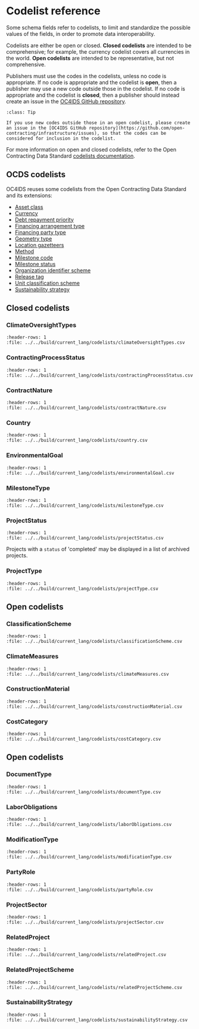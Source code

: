 # Codelist reference

Some schema fields refer to codelists, to limit and standardize the possible values of the fields, in order to promote data interoperability.

Codelists are either be open or closed. **Closed codelists** are intended to be comprehensive; for example, the currency codelist covers all currencies in the world. **Open codelists** are intended to be representative, but not comprehensive.

Publishers must use the codes in the codelists, unless no code is appropriate. If no code is appropriate and the codelist is **open**, then a publisher may use a new code outside those in the codelist. If no code is appropriate and the codelist is **closed**, then a publisher should instead create an issue in the [OC4IDS GitHub repository](https://github.com/open-contracting/infrastructure/issues).

```{admonition} Extending open codelists
:class: Tip

If you use new codes outside those in an open codelist, please create an issue in the [OC4IDS GitHub repository](https://github.com/open-contracting/infrastructure/issues), so that the codes can be considered for inclusion in the codelist.
```

For more information on open and closed codelists, refer to the Open Contracting Data Standard [codelists documentation](https://standard.open-contracting.org/1.1/en/schema/codelists/).

## OCDS codelists

OC4IDS reuses some codelists from the Open Contracting Data Standard and its extensions:

* [Asset class](https://extensions.open-contracting.org/en/extensions/finance/master/codelists/#assetClass.csv)
* [Currency](https://standard.open-contracting.org/1.1/en/schema/codelists/#currency)
* [Debt repayment priority](https://extensions.open-contracting.org/en/extensions/finance/master/codelists/#debtRepaymentPriority.csv)
* [Financing arrangement type](https://extensions.open-contracting.org/en/extensions/finance/master/codelists/#financingArrangementType.csv)
* [Financing party type](https://extensions.open-contracting.org/en/extensions/finance/master/codelists/#financingPartyType.csv)
* [Geometry type](https://extensions.open-contracting.org/en/extensions/location/master/codelists/#geometryType.csv)
* [Location gazetteers](https://extensions.open-contracting.org/en/extensions/location/master/codelists/#locationGazetteers.csv)
* [Method](https://standard.open-contracting.org/1.1/en/schema/codelists/#method)
* [Milestone code](https://standard.open-contracting.org/profiles/ppp/latest/en/reference/codelists/#milestonecode)
* [Milestone status](https://standard.open-contracting.org/1.1/en/schema/codelists/#milestone-status)
* [Organization identifier scheme](https://standard.open-contracting.org/1.1/en/schema/codelists/#organization-identifier-scheme)
* [Release tag](https://standard.open-contracting.org/1.1/en/schema/codelists/#release-tag)
* [Unit classification scheme](https://standard.open-contracting.org/1.1/en/schema/codelists/#unit-classification-scheme)
* [Sustainability strategy](https://extensions.open-contracting.org/en/extensions/sustainability/master/codelists/#sustainabilityStrategy.csv)

## Closed codelists

### ClimateOversightTypes

```{csv-table-no-translate}
:header-rows: 1
:file: ../../build/current_lang/codelists/climateOversightTypes.csv
```

### ContractingProcessStatus

```{csv-table-no-translate}
:header-rows: 1
:file: ../../build/current_lang/codelists/contractingProcessStatus.csv
```

### ContractNature

```{csv-table-no-translate}
:header-rows: 1
:file: ../../build/current_lang/codelists/contractNature.csv
```

### Country

```{csv-table-no-translate}
:header-rows: 1
:file: ../../build/current_lang/codelists/country.csv
```

### EnvironmentalGoal

```{csv-table-no-translate}
:header-rows: 1
:file: ../../build/current_lang/codelists/environmentalGoal.csv
```

### MilestoneType

```{csv-table-no-translate}
:header-rows: 1
:file: ../../build/current_lang/codelists/milestoneType.csv
```

### ProjectStatus

```{csv-table-no-translate}
:header-rows: 1
:file: ../../build/current_lang/codelists/projectStatus.csv
```

Projects with a `status` of 'completed' may be displayed in a list of archived projects.

### ProjectType

```{csv-table-no-translate}
:header-rows: 1
:file: ../../build/current_lang/codelists/projectType.csv
```

## Open codelists

### ClassificationScheme

```{csv-table-no-translate}
:header-rows: 1
:file: ../../build/current_lang/codelists/classificationScheme.csv
```

### ClimateMeasures

```{csv-table-no-translate}
:header-rows: 1
:file: ../../build/current_lang/codelists/climateMeasures.csv
```

### ConstructionMaterial

```{csv-table-no-translate}
:header-rows: 1
:file: ../../build/current_lang/codelists/constructionMaterial.csv
```

### CostCategory

```{csv-table-no-translate}
:header-rows: 1
:file: ../../build/current_lang/codelists/costCategory.csv
```

## Open codelists

### DocumentType

```{csv-table-no-translate}
:header-rows: 1
:file: ../../build/current_lang/codelists/documentType.csv
```

### LaborObligations

```{csv-table-no-translate}
:header-rows: 1
:file: ../../build/current_lang/codelists/laborObligations.csv
```

### ModificationType

```{csv-table-no-translate}
:header-rows: 1
:file: ../../build/current_lang/codelists/modificationType.csv
```

### PartyRole

```{csv-table-no-translate}
:header-rows: 1
:file: ../../build/current_lang/codelists/partyRole.csv
```

### ProjectSector

```{csv-table-no-translate}
:header-rows: 1
:file: ../../build/current_lang/codelists/projectSector.csv
```

### RelatedProject

```{csv-table-no-translate}
:header-rows: 1
:file: ../../build/current_lang/codelists/relatedProject.csv
```

### RelatedProjectScheme

```{csv-table-no-translate}
:header-rows: 1
:file: ../../build/current_lang/codelists/relatedProjectScheme.csv
```

### SustainabilityStrategy

```{csv-table-no-translate}
:header-rows: 1
:file: ../../build/current_lang/codelists/sustainabilityStrategy.csv
```
